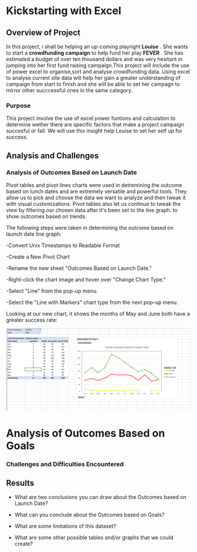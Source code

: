 # Kickstarting with Excel

## Overview of Project

In this project, i shall be helping an up-coming playright **Louise** . She wants to start a **crowdfunding campaign** to help fund her play **FEVER** .
She has estimated a budget of over ten thousand dollars and was very hesitant in jumping into her first fund raising campaign.This project will include the use of power excel to organise,sort and analyse crowdfunding data. Using excel to analyse current site data will help her gain a greater understanding of campaign from start to finish and she will be able to set her campagn to mirror other succcessful ones in the same category.

### Purpose

This project involve the use of excel power funtions and calculation to determine wether there are specific factors that make a project campaign succesful or fail. We will use this insight help Louise to set her self up for success.

## Analysis and Challenges

### Analysis of Outcomes Based on Launch Date

Pivot tables and pivot lines charts were used in detremining the outcome based on lunch dates and are extremely versatile and powerful tools. They allow us to pick and choose the data we want to analyze and then tweak it with visual customizations. Pivot tables also let us continue to tweak the view by filtering our chosen data after it's been set to the line graph. to show outcomes based on trends.

The following steps were taken in determining the outcome based on launch date line graph:

-Convert Unix Timestamps to Readable Format

-Create a New Pivot Chart

-Rename the new sheet "Outcomes Based on Launch Date."

-Right-click the chart image and hover over "Change Chart Type."

-Select "Line" from the pop-up menu.

-Select the "Line with Markers" chart type from the next pop-up menu.

Looking at our new chart, it shows the months of May and June both have a greater success rate:

![Theater_outcome vs Lauch date](https://github.com/femiimam001/ExcelChallenge/blob/main/Resources/Theater_outcome_vs_Launch_date.PNG)

# Analysis of Outcomes Based on Goals

### Challenges and Difficulties Encountered

## Results

- What are two conclusions you can draw about the Outcomes based on Launch Date?

- What can you conclude about the Outcomes based on Goals?

- What are some limitations of this dataset?

- What are some other possible tables and/or graphs that we could create?
